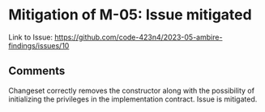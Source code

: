 # Mitigation of M-05: Issue mitigated

Link to Issue: https://github.com/code-423n4/2023-05-ambire-findings/issues/10

## Comments

Changeset correctly removes the constructor along with the possibility of initializing the privileges in the implementation contract. Issue is mitigated.
